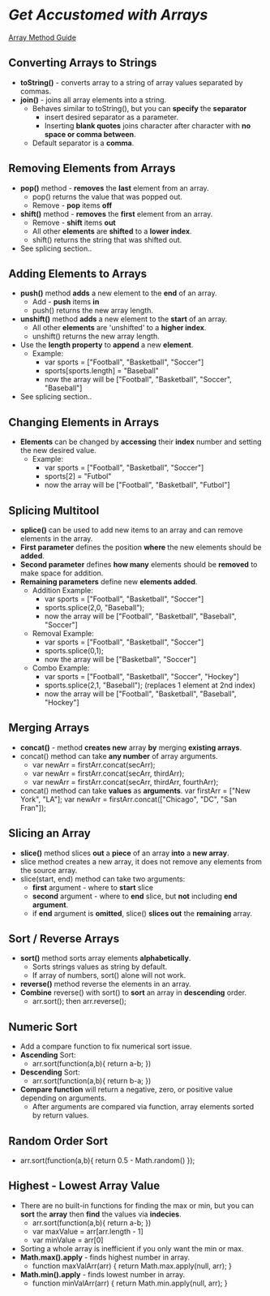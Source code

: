 # __*Get Accustomed with Arrays*__
[Array Method Guide](https://www.w3schools.com/jsref/jsref_obj_array.asp)

## **Converting Arrays to Strings**
* **toString()** - converts array to a string of array values separated by commas.
* **join()** - joins all array elements into a string.
    * Behaves similar to toString(), but you can **specify** the **separator**
        * insert desired separator as a parameter.
        * Inserting **blank quotes** joins character after character with **no space or comma between**.
    * Default separator is a **comma**.


## **Removing Elements from Arrays**
* **pop()** method - **removes** the **last** element from an array.
    * pop() returns the value that was popped out.
    * Remove - **pop** items **off**
* **shift()** method - **removes** the **first** element from an array.
    * Remove - **shift** items **out**
    * All other **elements** are **shifted** to a **lower index**.
    * shift() returns the string that was shifted out.
* See splicing section..


## **Adding Elements to Arrays**
* **push()** method **adds** a new element to the **end** of an array.
    * Add - **push** items **in**
    * push() returns the new array length.
* **unshift()** method **adds** a new element to the **start** of an array.
    * All other **elements** are 'unshifted' to a **higher index**.
    * unshift() returns the new array length.
* Use the **length property** to **append** a new **element**.
    * Example:
        * var sports = ["Football", "Basketball", "Soccer"]
        * sports[sports.length] = "Baseball"
        * now the array will be ["Football", "Basketball", "Soccer", "Baseball"]
* See splicing section..


## **Changing Elements in Arrays**
* **Elements** can be changed by **accessing** their **index** number and setting the new desired value.
    * Example:
        * var sports = ["Football", "Basketball", "Soccer"]
        * sports[2] = "Futbol"
        * now the array will be ["Football", "Basketball", "Futbol"]

## **Splicing Multitool**
* **splice()** can be used to add new items to an array and can remove elements in the array.
* **First parameter** defines the position **where** the new elements should be **added**.
* **Second parameter** defines **how many** elements should be **removed** to make space for addition.
* **Remaining parameters** define new **elements added**.
    * Addition Example:
        * var sports = ["Football", "Basketball", "Soccer"]
        * sports.splice(2,0, "Baseball");
        * now the array will be ["Football", "Basketball", "Baseball", "Soccer"]
    * Removal Example:
        * var sports = ["Football", "Basketball", "Soccer"]
        * sports.splice(0,1);
        * now the array will be ["Basketball", "Soccer"]
    * Combo Example:
        * var sports = ["Football", "Basketball", "Soccer", "Hockey"]
        * sports.splice(2,1, "Baseball"); (replaces 1 element at 2nd index)
        * now the array will be ["Football", "Basketball", "Baseball", "Hockey"]

## **Merging Arrays**
* **concat()** - method **creates new** array **by** merging **existing arrays**.
* concat() method can take **any number** of array arguments.
    * var newArr = firstArr.concat(secArr);
    * var newArr = firstArr.concat(secArr, thirdArr);
    * var newArr = firstArr.concat(secArr, thirdArr, fourthArr);
* concat() method can take **values** as **arguments**.
    var firstArr = ["New York", "LA"];
    var newArr = firstArr.concat(["Chicago", "DC", "San Fran"]);

## **Slicing an Array**
* **slice()** method slices **out** a **piece** of an array **into** a **new array**.
* slice method creates a new array, it does not remove any elements from the source array.
* slice(start, end) method can take two arguments:
    * **first** argument - where to **start** slice
    * **second** argument - where to **end** slice, but **not** including **end argument**.
    * if **end** argument is **omitted**, slice() **slices out** the **remaining** array.

## **Sort / Reverse Arrays**
* **sort()** method sorts array elements **alphabetically**.
    * Sorts strings values as string by default.
    * If array of numbers, sort() alone will not work.
* **reverse()** method reverse the elements in an array.
* **Combine** reverse() with sort() to **sort** an array in **descending** order.
    * arr.sort(); then arr.reverse();

## **Numeric Sort**
* Add a compare function to fix numerical sort issue.
* **Ascending** Sort:
    * arr.sort(function(a,b){
        return a-b;
    })
* **Descending** Sort:
    * arr.sort(function(a,b){
        return b-a;
    })
* **Compare function** will return a negative, zero, or positive value depending on arguments.
    * After arguments are compared via function, array elements sorted by return values.

## **Random Order Sort**
* arr.sort(function(a,b){
    return 0.5 - Math.random()
});

## **Highest - Lowest Array Value**
* There are no built-in functions for finding the max or min, but you can **sort** the **array** then **find** the values via **indecies**.
    * arr.sort(function(a,b){
        return a-b;
    })
    * var maxValue = arr[arr.length - 1]
    * var minValue = arr[0]
* Sorting a whole array is inefficient if you only want the min or max.
* **Math.max().apply** - finds highest number in array.
    * function maxValArr(arr) {
        return Math.max.apply(null, arr);
    }
* **Math.min().apply** - finds lowest number in array.
    * function minValArr(arr) {
        return Math.min.apply(null, arr);
    }
